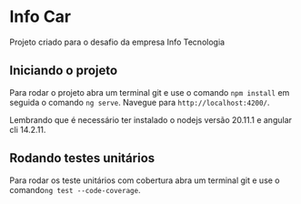 # Info Car

Projeto criado para o desafio da empresa Info Tecnologia

## Iniciando o projeto

Para rodar o projeto abra um terminal git e use o comando `npm install` em seguida o comando `ng serve`. Navegue para `http://localhost:4200/`.

Lembrando que é necessário ter instalado o nodejs versão 20.11.1 e angular cli 14.2.11.

## Rodando testes unitários

Para rodar os teste unitários com cobertura abra um terminal git e use o comando`ng test --code-coverage`.

